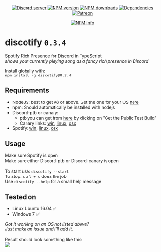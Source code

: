 <div align="center">
  <br />
  <p>
    <a href="https://discord.gg/Vf4ne5b"><img src="https://discordapp.com/api/guilds/240059867744698368/embed.png" alt="Discord server" /></a>
    <a href="https://www.npmjs.com/package/discotify"><img src="https://img.shields.io/npm/v/discotify.svg?maxAge=3600" alt="NPM version" /></a>
    <a href="https://www.npmjs.com/package/discotify"><img src="https://img.shields.io/npm/dt/discotify.svg?maxAge=3600" alt="NPM downloads" /></a>
    <a href="https://david-dm.org/KurozeroPB/discotify/cli"><img src="https://img.shields.io/david/KurozeroPB/discotify/cli.svg?maxAge=3600" alt="Dependencies" /></a>
    <a href="https://www.patreon.com/Kurozero"><img src="https://img.shields.io/badge/donate-patreon-F96854.svg" alt="Patreon" /></a>
  </p>
  <p>
    <a href="https://nodei.co/npm/discotify/"><img src="https://nodei.co/npm/discotify.png?downloads=true&stars=true" alt="NPM info" /></a>
  </p>
</div>

# discotify `0.3.4`
Spotify Rich Presence for Discord in TypeScript<br/>
*shows your currently playing song as a fancy rich presence in Discord*

Install globally with:<br/>
`npm install -g discotify@0.3.4`

## Requirements
  - NodeJS: best to get v8 or above. Get the one for your OS [here](https://nodejs.org/en/download/package-manager)
  - npm: Should automatically be installed with nodejs
  - Discord-ptb or canary:
    - ptb you can get from [here](https://discordapp.com/download) by clicking on "Get the Public Test Build"
    - Canary links: [win](https://discordapp.com/api/download/canary?platform=win), [linux](https://discordapp.com/api/download/canary?platform=linux), [osx](https://discordapp.com/api/download/canary?platform=osx)
  - Spotify: [win](https://www.spotify.com/nl/download/windows/), [linux](https://www.spotify.com/nl/download/linux/), [osx](https://www.spotify.com/nl/download/mac/)

## Usage
Make sure Spotify is open<br/>
Make sure either Discord-ptb or Discord-canary is open<br/>
<br/>
To start use: `discotify --start`<br/>
To stop: `ctrl + c` does the job<br/>
Use `discotify --help` for a small help message

## Tested on
  - Linux Ubuntu 16.04 ✅
  - Windows 7 ✅
  
 *Got it working on an OS not listed above?<br/>Just make an issue and i'll add it.*
 <br/><br/>
 Result should look something like this:<br/>
![](https://b.catgirlsare.sexy/5ArD.png)
